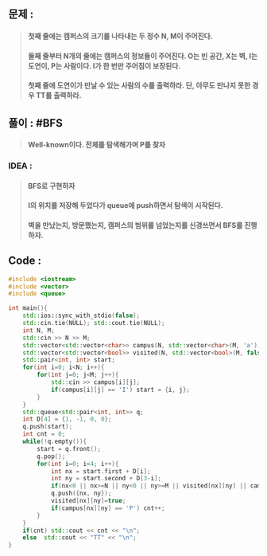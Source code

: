 ## 문제 :
> #### 첫째 줄에는 캠퍼스의 크기를 나타내는 두 정수 N, M이 주어진다.
> #### 둘째 줄부터 N개의 줄에는 캠퍼스의 정보들이 주어진다. O는 빈 공간, X는 벽, I는 도연이, P는 사람이다. I가 한 번만 주어짐이 보장된다.
> #### 첫째 줄에 도연이가 만날 수 있는 사람의 수를 출력하라. 단, 아무도 만나지 못한 경우 TT를 출력하라.

## 풀이 : #BFS
> #### Well-known이다. 전체를 탐색해가며 P를 찾자

### IDEA :
> #### BFS로 구현하자
> #### I의 위치를 저장해 두었다가 queue에 push하면서 탐색이 시작된다.
> #### 벽을 만났는지, 방문했는지, 캠퍼스의 범위를 넘었는지를 신경쓰면서 BFS를 진행하자.

## Code :
```cpp
#include <iostream>
#include <vector>
#include <queue>

int main(){
    std::ios::sync_with_stdio(false);
    std::cin.tie(NULL); std::cout.tie(NULL);
    int N, M;
    std::cin >> N >> M;
    std::vector<std::vector<char>> campus(N, std::vector<char>(M, 'a'));
    std::vector<std::vector<bool>> visited(N, std::vector<bool>(M, false));
    std::pair<int, int> start;
    for(int i=0; i<N; i++){
        for(int j=0; j<M; j++){
            std::cin >> campus[i][j];
            if(campus[i][j] == 'I') start = {i, j};
        }
    }
    std::queue<std::pair<int, int>> q;
    int D[4] = {1, -1, 0, 0};
    q.push(start);
    int cnt = 0;
    while(!q.empty()){
        start = q.front();
        q.pop();
        for(int i=0; i<4; i++){
            int nx = start.first + D[i];
            int ny = start.second + D[3-i];
            if(nx<0 || nx>=N || ny<0 || ny>=M || visited[nx][ny] || campus[nx][ny]=='X') continue;
            q.push({nx, ny});
            visited[nx][ny]=true;
            if(campus[nx][ny] == 'P') cnt++;
        }
    }
    if(cnt) std::cout << cnt << "\n";
    else  std::cout << "TT" << "\n";
}
```
